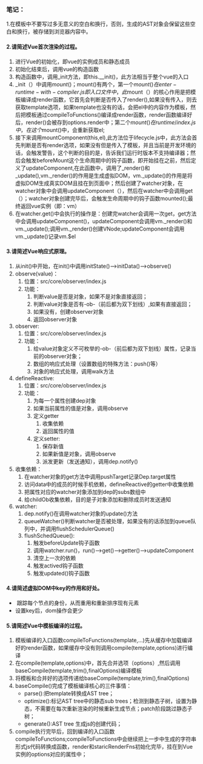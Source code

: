### 笔记：

1.在模板中不要写过多无意义的空白和换行，否则，生成的AST对象会保留这些空白和换行，被存储到浏览器内容中。

#### 2.请简述Vue首次渲染的过程。

1. 进行Vue的初始化，即vue的实例成员和静态成员
2. 初始化结束后，调用vue的构造函数
3. 构造函数中，调用_init方法，即this.__init()，此方法相当于整个vue的入口
4. _init（）中调用$mount()；$mount()有两个，第一个$mount()在enter-runtime-with-compiler.js即入口文件中，此$mount（）的核心作用是把模板编译成render函数，它首先会判断是否传入了render(),如果没有传入，则去获取template选项，如果template也没有的话，会把el中的内容作为模板，然后把模板通过compileToFunctions()编译成render函数，render函数编译好后，render()会被存到options.render中；第二个$mount()在runtime/index.js中，在这个$mount()中，会重新获取el;
5. 接下来调用mountComponent(this,el),此方法位于lifecycle.js中，此方法会首先判断是否有render选项，如果没有但是传入了模板，并且当前是开发环境的话，会触发警告，这个判断的目的是，告诉我们运行时版本不支持编译器；然后会触发beforeMount这个生命周期中的钩子函数，即开始挂在之前，然后定义了updateComponent,在此函数中，调用了_render()和_update(),vm._render()的作用是生成虚拟DOM，vm._update()的作用是将虚拟DOM生成真实DOM且挂在到页面中；然后创建了watcher对象，在watcher对象中会调用updateComponent（），然后在watcher中会调用get（）；watcher对象创建完毕后，会触发生命周期中的钩子函数mounted();最终返回vue实例（即：vm）
6. 在watcher.get()中会执行的操作是：创建完watcher会调用一次get，get方法中会调用updateComponent()，updateComponent会调用vm._render()和vm._update();调用vm._render()创建VNode;updateComponent会调用vm._update()记录vm.$el

#### 3.请简述Vue响应式原理。

1. 从init()中开始，在init()中调用initState()-->initData()-->observe()
2. observe(value)：
   1. 位置：src/core/observer/index.js
   2. 功能：
      1. 判断value是否是对象，如果不是对象直接返回；
      2. 判断value对象是否有-ob-（前后都为双下划线）,如果有直接返回；
      3. 如果没有，创建observer对象
      4. 返回observer对象
3. observer:
   1. 位置：src/core/observer/index.js
   2. 功能：
      1. 给value对象定义不可枚举的-ob-（前后都为双下划线）属性，记录当前的observer对象；
      2. 数组的响应式处理（设置数组的特殊方法：push()等）
      3. 对象的响应式处理，调用walk方法
4. defineReactive:
   1. 位置：src/core/observer/index.js
   2. 功能：
      1. 为每一个属性创建dep对象
      2. 如果当前属性的值是对象，调用observe
      3. 定义getter
         1. 收集依赖
         2. 返回属性的值
      4. 定义setter:
         1. 保存新值
         2. 如果新值是对象，调用observe
         3. 派发更新（发送通知），调用dep.notify()
5. 收集依赖：
   1. 在watcher对象的get方法中调用pushTarget记录Dep.target属性
   2. 访问data中的成员的时候手机依赖，defineReactive的getter中收集依赖
   3. 把属性对应的watcher对象添加到dep的subs数组中
   4. 给childOb收集依赖，目的是子对象添加和删除成员时发送通知
6. watcher:
   1. dep.notify()在调用watcher对象的update()方法
   2. queueWatcher()判断watcher是否被处理，如果没有的话添加到queue队列中，并调用flushSchedulerQueue()
   3. flushSchedQueue():
      1. 触发beforeUpdate钩子函数
      2. 调用watcher.run()，run()-->get()-->getter()-->updateComponent
      3. 清空上一次的依赖
      4. 触发actived钩子函数
      5. 触发updated()钩子函数

#### 4.请简述虚拟DOM中key的作用和好处。

- ​	跟踪每个节点的身份，从而重用和重新排序现有元素
- 设置key后，dom操作会更少

#### 5.请简述Vue中模板编译的过程。

1. 模板编译的入口函数compileToFunctions(template,...)先从缓存中加载编译好的render函数，如果缓存中没有则调用compile(template,options)进行编译
2. 在compile(template,options)中，首先合并选项（options）,然后调用baseCompile(template,trim(),finalOptions)编译模板
3. 将模板和合并好的选项传递给baseCompile(template,trim(),finalOptions)
4. baseCompile()完成了模板编译核心的三件事情：
   - parse():把template转换成AST tree；
   - optimize():标记AST tree中的静态sub trees；检测到静态子树，设置为静态，不需要在每次重新渲染的时候重新生成节点；patch阶段跳过静态子树；
   - generate():AST tree 生成js的创建代码；
5. compile执行完毕后，回到编译的入口函数compileToFunctions;compileToFunctions中会继续把上一步中生成的字符串形式js代码转换成函数，render和staricRenderFns初始化完毕，挂在到Vue实例的options对应的属性中；